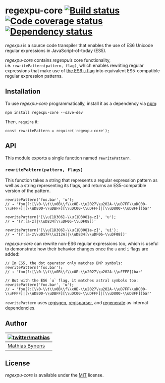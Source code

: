 regexpu-core [![Build status](https://travis-ci.org/mathiasbynens/regexpu-core.svg?branch=master)](https://travis-ci.org/mathiasbynens/regexpu-core) [![Code coverage status](http://img.shields.io/coveralls/mathiasbynens/regexpu-core/master.svg)](https://coveralls.io/r/mathiasbynens/regexpu-core) [![Dependency status](https://gemnasium.com/mathiasbynens/regexpu-core.svg)](https://gemnasium.com/mathiasbynens/regexpu-core)
=======================================================================================================================================================================================================================================================================================================================================================================================================================================

*regexpu* is a source code transpiler that enables the use of ES6 Unicode regular expressions in JavaScript-of-today (ES5).

*regexpu-core* contains *regexpu*’s core functionality, i.e. `rewritePattern(pattern, flag)`, which enables rewriting regular expressions that make use of [the ES6 `u` flag](https://mathiasbynens.be/notes/es6-unicode-regex) into equivalent ES5-compatible regular expression patterns.

Installation
------------

To use *regexpu-core* programmatically, install it as a dependency via [npm](https://www.npmjs.com/):

    npm install regexpu-core --save-dev

Then, `require` it:

    const rewritePattern = require('regexpu-core');

API
---

This module exports a single function named `rewritePattern`.

### `rewritePattern(pattern, flags)`

This function takes a string that represents a regular expression pattern as well as a string representing its flags, and returns an ES5-compatible version of the pattern.

    rewritePattern('foo.bar', 'u');
    // → 'foo(?:[\\0-\\t\\x0B\\f\\x0E-\\u2027\\u202A-\\uD7FF\\uDC00-\\uFFFF]|[\\uD800-\\uDBFF][\\uDC00-\\uDFFF]|[\\uD800-\\uDBFF])bar'

    rewritePattern('[\\u{1D306}-\\u{1D308}a-z]', 'u');
    // → '(?:[a-z]|\\uD834[\\uDF06-\\uDF08])'

    rewritePattern('[\\u{1D306}-\\u{1D308}a-z]', 'ui');
    // → '(?:[a-z\\u017F\\u212A]|\\uD834[\\uDF06-\\uDF08])'

*regexpu-core* can rewrite non-ES6 regular expressions too, which is useful to demonstrate how their behavior changes once the `u` and `i` flags are added:

    // In ES5, the dot operator only matches BMP symbols:
    rewritePattern('foo.bar');
    // → 'foo(?:[\\0-\\t\\x0B\\f\\x0E-\\u2027\\u202A-\\uFFFF])bar'

    // But with the ES6 `u` flag, it matches astral symbols too:
    rewritePattern('foo.bar', 'u');
    // → 'foo(?:[\\0-\\t\\x0B\\f\\x0E-\\u2027\\u202A-\\uD7FF\\uDC00-\\uFFFF]|[\\uD800-\\uDBFF][\\uDC00-\\uDFFF]|[\\uD800-\\uDBFF])bar'

`rewritePattern` uses [regjsgen](https://github.com/d10/regjsgen), [regjsparser](https://github.com/jviereck/regjsparser), and [regenerate](https://github.com/mathiasbynens/regenerate) as internal dependencies.

Author
------

<table><thead><tr class="header"><th><a href="https://twitter.com/mathias" title="Follow @mathias on Twitter"><img src="https://gravatar.com/avatar/24e08a9ea84deb17ae121074d0f17125?s=70" alt="twitter/mathias" /></a></th></tr></thead><tbody><tr class="odd"><td><a href="https://mathiasbynens.be/">Mathias Bynens</a></td></tr></tbody></table>

License
-------

*regexpu-core* is available under the [MIT](https://mths.be/mit) license.
